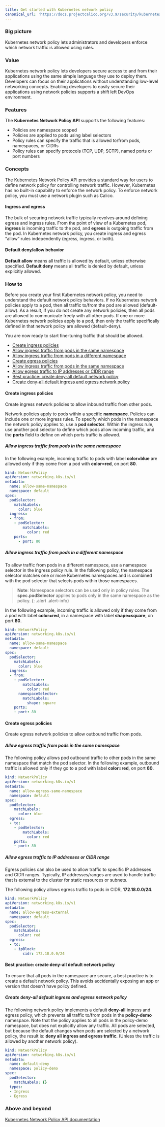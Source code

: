 ```yaml
---
title: Get started with Kubernetes network policy
canonical_url: 'https://docs.projectcalico.org/v3.9/security/kubernetes-network-policy'
---
```


### Big picture

Kubernetes network policy lets administrators and developers enforce which network traffic is allowed using rules.

### Value

Kubernetes network policy lets developers secure access to and from their applications using the same simple language they use to deploy them. Developers can focus on their applications without understanding low-level networking concepts. Enabling developers to easily secure their applications using network policies supports a shift left DevOps environment.

### Features

The **Kubernetes Network Policy API** supports the following features:

- Policies are namespace scoped
- Policies are applied to pods using label selectors
- Policy rules can specify the traffic that is allowed to/from pods, namespaces, or CIDRs
- Policy rules can specify protocols (TCP, UDP, SCTP), named ports or port numbers

### Concepts

The Kubernetes Network Policy API provides a standard way for users to define network policy for controlling network traffic. However, Kubernetes has no built-in capability to enforce the network policy. To enforce network policy, you must use a network plugin such as Calico.

#### Ingress and egress

The bulk of securing network traffic typically revolves around defining egress and ingress rules. From the point of view of a Kubernetes pod, **ingress** is incoming traffic to the pod, and **egress** is outgoing traffic from the pod. In Kubernetes network policy, you create ingress and egress “allow” rules independently (egress, ingress, or both).

#### Default deny/allow behavior

**Default allow** means all traffic is allowed by default, unless otherwise specified.
**Default deny** means all traffic is denied by default, unless explicitly allowed.

### How to

Before you create your first Kubernetes network policy, you need to understand the default network policy behaviors. If no Kubernetes network policies apply to a pod, then all traffic to/from the pod are allowed (default-allow). As a result, if you do not create any network policies, then all pods are allowed to communicate freely with all other pods. If one or more Kubernetes network policies apply to a pod, then only the traffic specifically defined in that network policy are allowed (default-deny).

You are now ready to start fine-tuning traffic that should be allowed.

- [Create ingress policies](#create-ingress-policies)
- [Allow ingress traffic from pods in the same namespace](#allow-ingress-traffic-from-pods-in-the-same-namespace)
- [Allow ingress traffic from pods in a different namespace](#allow-ingress-traffic-from-pods-in-a-different-namespace)
- [Create egress policies](#create-egress-policies)
- [Allow ingress traffic from pods in the same namespace](#allow-egress-traffic-from-pods-in-the-same-namespace)
- [Allow egress traffic to IP addresses or CIDR range](#allow-egress-traffic-to-ip-addresses-or-cidr-range)
- [Best practice: create deny-all default network policy](#best-practice-create-deny-all-default-network-policy)
- [Create deny-all default ingress and egress network policy](#create-deny-all-default-ingress-and-egress-network-policy)

#### Create ingress policies

Create ingress network policies to allow inbound traffic from other pods.

Network policies apply to pods within a specific **namespace**. Policies can include one or more ingress rules. To specify which pods in the namespace the network policy applies to, use a **pod selector**. Within the ingress rule, use another pod selector to define which pods allow incoming traffic, and the **ports** field to define on which ports traffic is allowed.

##### Allow ingress traffic from pods in the same namespace

In the following example, incoming traffic to pods with label **color=blue** are allowed only if they come from a pod with **color=red**, on port **80**.

```yaml
kind: NetworkPolicy
apiVersion: networking.k8s.io/v1
metadata:
  name: allow-same-namespace
  namespace: default
spec:
  podSelector:
    matchLabels:
      color: blue
  ingress:
  - from:
    - podSelector:
        matchLabels:
          color: red
    ports:
      - port: 80
```

##### Allow ingress traffic from pods in a different namespace

To allow traffic from pods in a different namespace, use a namespace selector in the ingress policy rule. In the following policy, the namespace selector matches one or more Kubernetes namespaces and is combined with the pod selector that selects pods within those namespaces.

>**Note**: Namespace selectors can be used only in policy rules. The **spec.podSelector** applies to pods only in the same namespace as the policy.
{: .alert .alert-info}

In the following example, incoming traffic is allowed only if they come from a pod with label **color=red**, in a namespace with label **shape=square**, on port **80**.

```yaml
kind: NetworkPolicy
apiVersion: networking.k8s.io/v1
metadata:
  name: allow-same-namespace
  namespace: default
spec:
  podSelector:
    matchLabels:
      color: blue
  ingress:
  - from:
    - podSelector:
        matchLabels:
          color: red
      namespaceSelector:
        matchLabels:
          shape: square
    ports:
    - port: 80
```

#### Create egress policies

Create egress network policies to allow outbound traffic from pods.

##### Allow egress traffic from pods in the same namespace

The following policy allows pod outbound traffic to other pods in the same namespace that match the pod selector. In the following example, outbound traffic is allowed only if they go to a pod with label **color=red**, on port **80**.

```yaml
kind: NetworkPolicy
apiVersion: networking.k8s.io/v1
metadata:
  name: allow-egress-same-namespace
  namespace: default
spec:
  podSelector:
    matchLabels:
      color: blue
  egress:
  - to:
    - podSelector:
        matchLabels:
          color: red
    ports:
    - port: 80
```

##### Allow egress traffic to IP addresses or CIDR range

Egress policies can also be used to allow traffic to specific IP addresses and CIDR ranges. Typically, IP addresses/ranges are used to handle traffic that is external to the cluster for static resources or subnets.

The following policy allows egress traffic to pods in CIDR, **172.18.0.0/24**.

```yaml
kind: NetworkPolicy
apiVersion: networking.k8s.io/v1
metadata:
  name: allow-egress-external
  namespace: default
spec:
  podSelector:
    matchLabels:
      color: red
  egress:
  - to:
    - ipBlock:
        cidr: 172.18.0.0/24
```

#### Best practice: create deny-all default network policy

To ensure that all pods in the namespace are secure, a best practice is to create a default network policy. This avoids accidentally exposing an app or version that doesn’t have policy defined.

##### Create deny-all default ingress and egress network policy

The following network policy implements a default **deny-all** ingress and egress policy, which prevents all traffic to/from pods in the **policy-demo** namespace. Note that the policy applies to all pods in the policy-demo namespace, but does not explicitly allow any traffic. All pods are selected, but because the default changes when pods are selected by a network policy, the result is: **deny all ingress and egress traffic**. (Unless the traffic is allowed by another network policy).

```yaml
kind: NetworkPolicy
apiVersion: networking.k8s.io/v1
metadata:
  name: default-deny
  namespace: policy-demo
spec:
  podSelector:
    matchLabels: {}
  types:
  - Ingress
  - Egress
```

### Above and beyond

[Kubernetes Network Policy API documentation](https://kubernetes.io/docs/reference/generated/kubernetes-api/v1.13/#networkpolicy-v1-networking-k8s-io)
